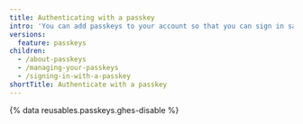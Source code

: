 ```yaml
---
title: Authenticating with a passkey
intro: 'You can add passkeys to your account so that you can sign in safely and easily, without requiring a password and two-factor authentication. You can also use passkeys when performing a sensitive action (sudo mode), or to authenticate a password reset.'
versions:
  feature: passkeys
children:
  - /about-passkeys
  - /managing-your-passkeys
  - /signing-in-with-a-passkey
shortTitle: Authenticate with a passkey
---
```


{% data reusables.passkeys.ghes-disable %}
